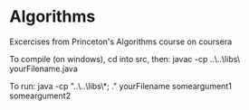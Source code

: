 # Algorithms
Excercises from Princeton's Algorithms course on coursera

To compile (on windows), cd into src, then:
javac -cp ..\\..\\libs\ yourFilename.java

To run:
java -cp "..\\..\\libs\\*; ." yourFilename someargument1 someargument2
